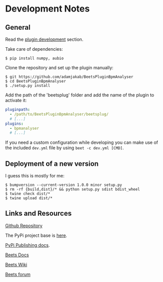 # Development Notes 

## General
Read the [plugin development](https://beets.readthedocs.io/en/stable/dev/plugins.html) section.

Take care of dependencies:
```shell script
$ pip install numpy, aubio
```

Clone the repository and set up the plugin manually:

```shell script
$ git https://github.com/adamjakab/BeetsPluginBpmAnalyser
$ cd BeetsPluginBpmAnalyser
$ ./setup.py install
```

Add the path of the 'beetsplug' folder and add the name of the plugin to activate it:
```yaml
pluginpath:
  - /path/to/BeetsPluginBpmAnalyser/beetsplug/
  # [...]
plugins:
  - bpmanalyser
  # [...]
```

If you need a custom configuration while developing you can make use of the included `dev.yml` file by using `beet -c dev.yml [CMD]`.


## Deployment of a new version

I guess this is mostly for me:

```shell script
$ bumpversion --current-version 1.0.0 minor setup.py
$ rm -rf {build,dist}/* && python setup.py sdist bdist_wheel
$ twine check dist/*
$ twine upload dist/*
```


## Links and Resources

[Github Repository](https://github.com/adamjakab/BeetsPluginBpmAnalyser)

The PyPi project base is [here](https://pypi.org/project/beets-bpmanalyser/).

[PyPi Publishing docs](https://realpython.com/pypi-publish-python-package/).

[Beets Docs](https://beets.readthedocs.io/en/stable/reference/index.html)

[Beets Wiki](https://github.com/beetbox/beets/wiki)

[Beets forum](https://discourse.beets.io/)
